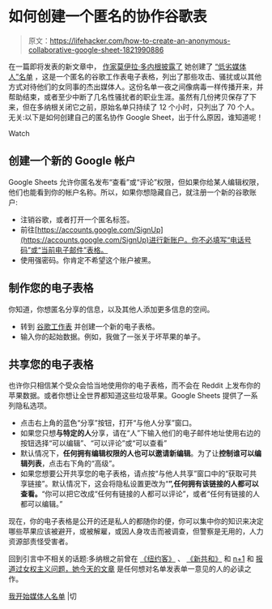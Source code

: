 # 如何创建一个匿名的协作谷歌表

> 原文：<https://lifehacker.com/how-to-create-an-anonymous-collaborative-google-sheet-1821990886>

在一篇即将发表的新文章中， [作家莫伊拉·多内根披露了](https://www.thecut.com/2018/01/moira-donegan-i-started-the-media-men-list.html) 她创建了 [“低劣媒体人”名单](https://jezebel.com/the-protection-racket-1819404377) ，这是一个匿名的谷歌工作表电子表格，列出了那些攻击、骚扰或以其他方式对待他们的女同事的杰出媒体人。这份名单一夜之间像病毒一样传播开来，并帮助结束，或者至少中断了几名性骚扰者的职业生涯。虽然有几份拷贝保存了下来，但在多纳根关闭它之前，原始名单只持续了 12 个小时，只列出了 70 个人。无关:以下是如何创建自己的匿名协作 Google Sheet，出于什么原因，谁知道呢！

Watch

## 创建一个新的 Google 帐户

Google Sheets 允许你匿名发布“查看”或“评论”权限，但如果你给某人编辑权限，他们也能看到你的帐户名称。所以，如果你想隐藏自己，就注册一个新的谷歌账户:

*   注销谷歌，或者打开一个匿名标签。
*   前往[https://accounts.google.com/SignUp](https://accounts.google.com/SignUp)进行新账户。你不必填写“电话号码”或“当前电子邮件”表格。
*   使用强密码。你肯定不希望这个账户被黑。

## 制作您的电子表格

你知道，你想匿名分享的信息，以及其他人添加更多信息的空间。

*   转到 [谷歌工作表](https://docs.google.com/spreadsheets/u/0/) 并创建一个新的电子表格。
*   输入你的起始数据。例如，我做了一张关于坏苹果的单子。

## 共享您的电子表格

也许你只相信某个受众会恰当地使用你的电子表格，而不会在 Reddit 上发布你的苹果数据。或者你想让全世界都知道这些垃圾苹果。Google Sheets 提供了一系列隐私选项。

*   点击右上角的蓝色“分享”按钮，打开“与他人分享”窗口。
*   如果您只想**与特定的人**分享，请在“人”下输入他们的电子邮件地址使用右边的按钮选择“可以编辑”、“可以评论”或“可以查看”
*   默认情况下，**任何拥有编辑权限的人也可以邀请新编辑**。为了让**控制谁可以编辑列表**，点击右下角的“高级”。
*   如果您想要公开共享您的电子表格，请点按“与他人共享”窗口中的“获取可共享链接”。默认情况下，这会将隐私设置更改为“**”,任何拥有该链接的人都可以查看。**“你可以把它改成“任何有链接的人都可以评论”，或者“任何有链接的人都可以编辑。”

现在，你的电子表格是公开的还是私人的都随你的便，你可以集中你的知识来决定哪些苹果应该被避开，或被解雇，或因人身攻击而被调查，但警察是无用的，人力资源部责怪受害者。

回到引言中不相关的话题:多纳根之前曾在 [《纽约客》](https://www.newyorker.com/contributors/moira-donegan) 、 [《新共和》](https://newrepublic.com/authors/moira-donegan) 和 [n+1](https://nplusonemag.com/authors/donegan-moira/) 和 [报道过女权主义问题，她今天的文章](https://www.thecut.com/2018/01/moira-donegan-i-started-the-media-men-list.html) 是任何想对名单发表单一意见的人的必读之作。

[我开始媒体人名单](https://www.thecut.com/2018/01/moira-donegan-i-started-the-media-men-list.html) |切